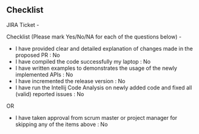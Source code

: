 Checklist
---------

JIRA Ticket -

Checklist (Please mark Yes/No/NA for each of the questions below) -

- I have provided clear and detailed explanation of changes made in the proposed PR : No
- I have compiled the code successfully my laptop : No
- I have written examples to demonstrates the usage of the newly implemented APIs : No
- I have incremented the release version : No
- I have run the Intellij Code Analysis on newly added code and fixed all (valid) reported issues : No

OR

- I have taken approval from scrum master or project manager for skipping any of the items above : No


